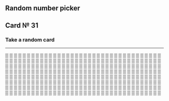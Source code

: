 ## Random number picker 

## Card № 31

### Take a random card
----
[▒](56.md) [▒](91.md) [▒](11.md) [▒](63.md) [▒](14.md) [▒](74.md) [▒](33.md) [▒](69.md) [▒](18.md) [▒](11.md) [▒](60.md) [▒](99.md) [▒](69.md) [▒](16.md) [▒](39.md) [▒](3.md) [▒](27.md) [▒](3.md) [▒](63.md) [▒](91.md) [▒](8.md) [▒](70.md) [▒](35.md) [▒](79.md) [▒](71.md) [▒](73.md) [▒](34.md) [▒](29.md) [▒](12.md) [▒](92.md) [▒](48.md) [▒](6.md) [▒](42.md) [▒](97.md) [▒](30.md) [▒](60.md) [▒](65.md) [▒](26.md) [▒](2.md) [▒](60.md) [▒](34.md) [▒](31.md) [▒](48.md) [▒](87.md) [▒](2.md) [▒](65.md) [▒](36.md) [▒](39.md) [▒](24.md) [▒](33.md) [▒](50.md) [▒](73.md) [▒](38.md) [▒](17.md) [▒](30.md) [▒](21.md) [▒](18.md) [▒](66.md) [▒](51.md) [▒](16.md) [▒](12.md) [▒](94.md) [▒](17.md) [▒](43.md) [▒](77.md) [▒](66.md) [▒](55.md) [▒](4.md) [▒](52.md) [▒](67.md) [▒](31.md) [▒](25.md) [▒](93.md) [▒](50.md) [▒](14.md) [▒](71.md) [▒](5.md) [▒](36.md) [▒](4.md) [▒](84.md) [▒](43.md) [▒](17.md) [▒](1.md) [▒](32.md) [▒](27.md) [▒](22.md) [▒](83.md) [▒](58.md) [▒](47.md) [▒](47.md) [▒](50.md) [▒](37.md) [▒](42.md) [▒](4.md) [▒](75.md) [▒](93.md) [▒](9.md) [▒](57.md) [▒](17.md) [▒](6.md) [▒](74.md) [▒](75.md) [▒](70.md) [▒](52.md) [▒](48.md) [▒](71.md) [▒](97.md) [▒](53.md) [▒](46.md) [▒](29.md) [▒](61.md) [▒](56.md) [▒](92.md) [▒](15.md) [▒](19.md) [▒](32.md) [▒](93.md) [▒](85.md) [▒](28.md) [▒](41.md) [▒](90.md) [▒](98.md) [▒](1.md) [▒](72.md) [▒](55.md) [▒](38.md) [▒](71.md) [▒](56.md) [▒](45.md) [▒](23.md) [▒](99.md) [▒](16.md) [▒](2.md) [▒](28.md) [▒](23.md) [▒](95.md) [▒](76.md) [▒](45.md) [▒](10.md) [▒](45.md) [▒](15.md) [▒](13.md) [▒](63.md) [▒](44.md) [▒](54.md) [▒](26.md) [▒](20.md) [▒](84.md) [▒](19.md) [▒](12.md) [▒](10.md) [▒](51.md) [▒](97.md) [▒](80.md) [▒](88.md) [▒](32.md) [▒](41.md) [▒](42.md) [▒](65.md) [▒](30.md) [▒](86.md) [▒](64.md) [▒](38.md) [▒](83.md) [▒](13.md) [▒](7.md) [▒](7.md) [▒](79.md) [▒](89.md) [▒](72.md) [▒](59.md) [▒](88.md) [▒](95.md) [▒](41.md) [▒](14.md) [▒](85.md) [▒](64.md) [▒](11.md) [▒](86.md) [▒](18.md) [▒](49.md) [▒](26.md) [▒](35.md) [▒](24.md) [▒](21.md) [▒](80.md) [▒](5.md) [▒](91.md) [▒](32.md) [▒](78.md) [▒](6.md) [▒](89.md) [▒](72.md) [▒](76.md) [▒](61.md) [▒](60.md) [▒](57.md) [▒](52.md) [▒](84.md) [▒](37.md) [▒](67.md) [▒](55.md) [▒](10.md) [▒](10.md) [▒](54.md) [▒](86.md) [▒](73.md) [▒](80.md) [▒](37.md) [▒](44.md) [▒](87.md) [▒](7.md) [▒](97.md) [▒](83.md) [▒](3.md) [▒](8.md) [▒](75.md) [▒](81.md) [▒](29.md) [▒](22.md) [▒](80.md) [▒](87.md) [▒](5.md) [▒](79.md) [▒](14.md) [▒](0.md) [▒](30.md) [▒](13.md) [▒](51.md) [▒](39.md) [▒](0.md) [▒](76.md) [▒](25.md) [▒](3.md) [▒](9.md) [▒](34.md) [▒](51.md) [▒](82.md) [▒](99.md) [▒](88.md) [▒](46.md) [▒](94.md) [▒](62.md) [▒](73.md) [▒](28.md) [▒](70.md) [▒](81.md) [▒](64.md) [▒](20.md) [▒](33.md) [▒](57.md) [▒](40.md) [▒](82.md) [▒](25.md) [▒](40.md) [▒](16.md) [▒](65.md) [▒](58.md) [▒](19.md) [▒](57.md) [▒](8.md) [▒](77.md) [▒](29.md) [▒](74.md) [▒](23.md) [▒](35.md) [▒](76.md) [▒](11.md) [▒](15.md) [▒](96.md) [▒](84.md) [▒](63.md) [▒](79.md) [▒](21.md) [▒](23.md) [▒](21.md) [▒](74.md) [▒](19.md) [▒](92.md) [▒](95.md) [▒](98.md) [▒](54.md) [▒](78.md) [▒](34.md) [▒](53.md) [▒](18.md) [▒](61.md) [▒](58.md) 